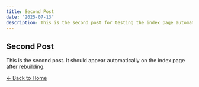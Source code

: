 ```yaml
---
title: Second Post
date: "2025-07-13"
description: This is the second post for testing the index page automation.
---
```


## Second Post

This is the second post. It should appear automatically on the index page after rebuilding.

[← Back to Home](/)
